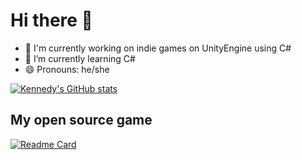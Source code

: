 # Hi there 👋

- 🔭 I'm currently working on indie games on UnityEngine using C#
- 🌱 I’m currently learning C#
- 😄 Pronouns: he/she

[![Kennedy's GitHub stats](https://github-readme-stats.vercel.app/api?username=kennedyvnak&theme=radical)](https://github.com/anuraghazra/github-readme-stats)

## My open source game

[![Readme Card](https://github-readme-stats.vercel.app/api/pin/?username=kennedyvnak&repo=Metroidvania&theme=radical)](https://github.com/anuraghazra/github-readme-stats)
